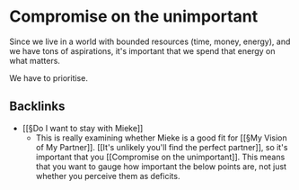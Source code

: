# Compromise on the unimportant
Since we live in a world with bounded resources (time, money, energy), and we have tons of aspirations, it's important that we spend that energy on what matters.

We have to prioritise.

## Backlinks
* [[§Do I want to stay with Mieke]]
	* This is really examining whether Mieke is a good fit for [[§My Vision of My Partner]]. [[It's unlikely you'll find the perfect partner]], so it's important that you [[Compromise on the unimportant]]. This means that you want to gauge how important the below points are, not just whether you perceive them as deficits.

<!-- #Life -->

<!-- {BearID:DCF88877-276D-4309-BAF8-7C7D058A1E21-15756-00001303484F7279} -->
